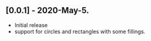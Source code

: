 ## [0.0.1] - 2020-May-5.

* Initial release
* support for circles and rectangles with some fillings.
